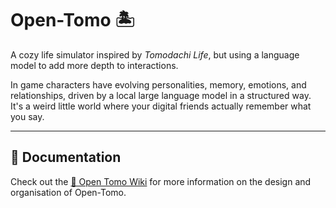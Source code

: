 # Open-Tomo 🏝️
A cozy life simulator inspired by *Tomodachi Life*, but using a language model to add more depth to interactions.

In game characters have evolving personalities, memory, emotions, and relationships, driven by a local large language model in a structured way. It's a weird little world where your digital friends actually remember what you say.

---

## 🧭 Documentation

Check out the [📖 Open Tomo Wiki](https://github.com/AlanDoesCS/open-tomo/wiki) for more information on the design and organisation of Open-Tomo.
